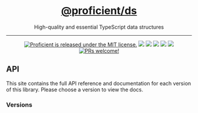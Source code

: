 <h1 align="center">
  <a href="https://kafkas.github.io/proficient/ds">
    @proficient/ds
  </a>
</h1>

<p align="center">
    High-quality and essential TypeScript data structures
</p>

---

<p align="center">
    <a href="https://github.com/kafkas/proficient/blob/main/LICENSE">
    <img src="https://img.shields.io/badge/license-MIT-blue.svg" alt="Proficient is released under the MIT license." /></a>
    <a href="https://npmjs.com/package/@proficient/ds" alt="Version">
        <img src="https://img.shields.io/npm/v/@proficient/ds" /></a>
    <a href="https://npmjs.com/package/@proficient/ds" alt="Size">
        <img src="https://img.shields.io/bundlephobia/min/@proficient/ds" /></a>
    <a href="https://npmjs.com/package/@proficient/ds" alt="Downloads">
        <img src="https://img.shields.io/npm/dm/@proficient/ds" /></a>
    <a href="https://" alt="Types">
        <img src="https://img.shields.io/npm/types/@proficient/ds" /></a>
    <a href="https://lerna.js.org/" alt="Framework">
        <img src="https://img.shields.io/badge/maintained%20with-lerna-cc00ff.svg" /></a>
    <a href="https://github.com/kafkas/proficient">
    <img src="https://img.shields.io/badge/PRs-welcome-brightgreen.svg" alt="PRs welcome!" /></a>
</p>

## API

This site contains the full API reference and documentation for each version of this library. Please choose a version to view the docs.

### Versions
